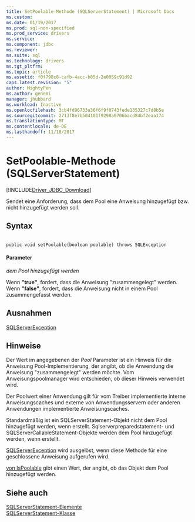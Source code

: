 ```yaml
---
title: SetPoolable-Methode (SQLServerStatement) | Microsoft Docs
ms.custom: 
ms.date: 01/19/2017
ms.prod: sql-non-specified
ms.prod_service: drivers
ms.service: 
ms.component: jdbc
ms.reviewer: 
ms.suite: sql
ms.technology: drivers
ms.tgt_pltfrm: 
ms.topic: article
ms.assetid: f0f798c8-cafb-4acc-b85d-2e0059c91d92
caps.latest.revision: "5"
author: MightyPen
ms.author: genemi
manager: jhubbard
ms.workload: Inactive
ms.openlocfilehash: 3cb4fd96733a36f6f9f0743fede135327c7d8b5e
ms.sourcegitcommit: 2713f8e7b504101f9298a0706bacd84bf2eaa174
ms.translationtype: MT
ms.contentlocale: de-DE
ms.lasthandoff: 11/18/2017
---
```

# <a name="setpoolable-method-sqlserverstatement"></a>SetPoolable-Methode (SQLServerStatement)
[!INCLUDE[Driver_JDBC_Download](../../../includes/driver_jdbc_download.md)]

  Sendet eine Anforderung, dass dem Pool eine Anweisung hinzugefügt bzw. nicht hinzugefügt werden soll.  
  
## <a name="syntax"></a>Syntax  
  
```  
  
public void setPoolable(boolean poolable) throws SQLException  
```  
  
#### <a name="parameters"></a>Parameter  
 *dem Pool hinzugefügt werden*  
  
 Wenn **"true"**, fordert, dass die Anweisung "zusammengelegt" werden. Wenn **"false"**, fordert, dass die Anweisung nicht in einem Pool zusammengefasst werden.  
  
## <a name="exceptions"></a>Ausnahmen  
 [SQLServerException](../../../connect/jdbc/reference/sqlserverexception-class.md)  
  
## <a name="remarks"></a>Hinweise  
 Der Wert im angegebenen der *Pool* Parameter ist ein Hinweis für die Anweisung Pool-Implementierung, der angibt, ob die Anwendung die Anweisung "zusammengelegt" werden möchte. Vom Anweisungspoolmanager wird entschieden, ob dieser Hinweis verwendet wird.  
  
 Der Poolwert einer Anwendung gilt für vom Treiber implementierte interne Anweisungscaches und externe von Anwendungsservern oder anderen Anwendungen implementierte Anweisungscaches.  
  
 Standardmäßig ist ein SQLServerStatement-Objekt nicht dem Pool hinzugefügt werden, wenn erstellt. Sqlserverpreparedstatement- und SQLServerCallableStatement-Objekte werden dem Pool hinzugefügt werden, wenn erstellt.  
  
 [SQLServerException](../../../connect/jdbc/reference/sqlserverexception-class.md) wird ausgelöst, wenn diese Methode für eine geschlossene Anweisung aufgerufen wird.  
  
 [von IsPoolable](../../../connect/jdbc/reference/ispoolable-method-sqlserverstatement.md) gibt einen Wert, der angibt, ob das Objekt dem Pool hinzugefügt werden.  
  
## <a name="see-also"></a>Siehe auch  
 [SQLServerStatement-Elemente](../../../connect/jdbc/reference/sqlserverstatement-members.md)   
 [SQLServerStatement-Klasse](../../../connect/jdbc/reference/sqlserverstatement-class.md)  
  
  
